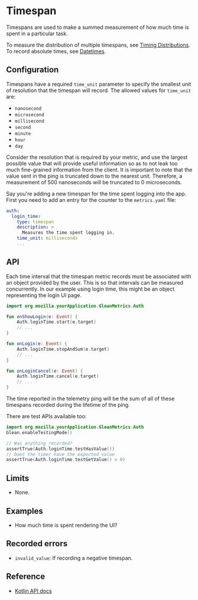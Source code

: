 # Timespan

Timespans are used to make a summed measurement of how much time is spent in a particular task. 

To measure the distribution of multiple timespans, see [Timing Distributions](timing_distribution.md). To record absolute times, see [Datetimes](datetime.md).

## Configuration 

Timespans have a required `time_unit` parameter to specify the smallest unit of resolution that the timespan will record. The allowed values for `time_unit` are:

   - `nanosecond`
   - `microsecond`
   - `millisecond`
   - `second`
   - `minute`
   - `hour`
   - `day`

Consider the resolution that is required by your metric, and use the largest possible value that will provide useful information so as to not leak too much fine-grained information from the client. It is important to note that the value sent in the ping is truncated down to the nearest unit. Therefore, a measurement of 500 nanoseconds will be truncated to 0 microseconds.

Say you're adding a new timespan for the time spent logging into the app. First you need to add an entry for the counter to the `metrics.yaml` file:

```YAML
auth:
  login_time:
    type: timespan
    description: >
      Measures the time spent logging in.
    time_unit: milliseconds
    ...
```

## API

Each time interval that the timespan metric records must be associated with an object provided by the user. This is so that intervals can be measured concurrently. In our example using login time, this might be an object representing the login UI page.

```Kotlin
import org.mozilla.yourApplication.GleanMetrics.Auth

fun onShowLogin(e: Event) {
    Auth.loginTime.start(e.target)
    // ...
}

fun onLogin(e: Event) {
    Auth.loginTime.stopAndSum(e.target)
    // ...
}

fun onLoginCancel(e: Event) {
    Auth.loginTime.cancel(e.target)
    // ...
}
```

The time reported in the telemetry ping will be the sum of all of these timespans recorded during the lifetime of the ping.

There are test APIs available too:

```Kotlin
import org.mozilla.yourApplication.GleanMetrics.Auth
Glean.enableTestingMode()

// Was anything recorded?
assertTrue(Auth.loginTime.testHasValue())
// Does the timer have the expected value
assertTrue(Auth.loginTime.testGetValue() > 0)
```

## Limits

* None.

## Examples

* How much time is spent rendering the UI?

## Recorded errors

* `invalid_value`: If recording a negative timespan. 

## Reference

* [Kotlin API docs](../../../javadoc/glean/mozilla.telemetry.glean.private/-timespan-metric-type/index.html)

